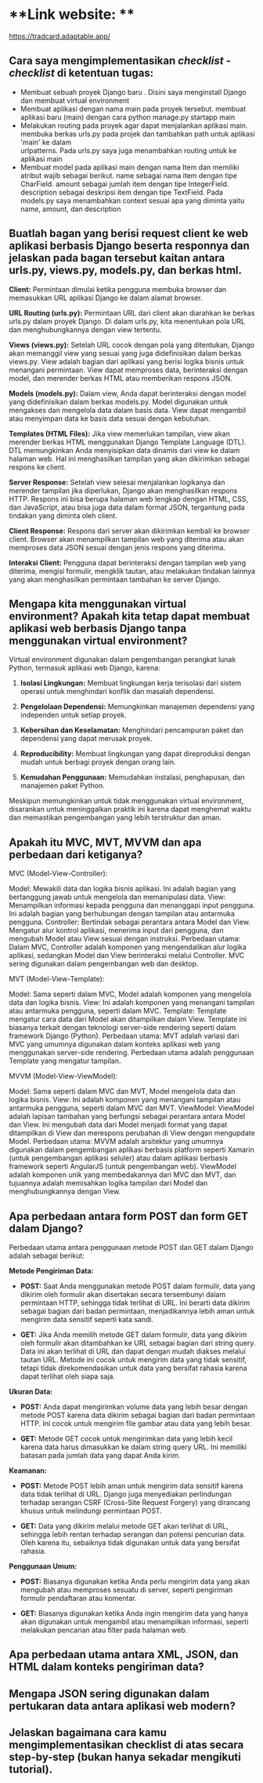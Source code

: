 # **Link website: **
https://tradcard.adaptable.app/

## Cara saya mengimplementasikan _checklist - checklist_ di ketentuan tugas: 
 - Membuat sebuah proyek Django baru .
   Disini saya menginstall Django dan membuat virtual environment
 - Membuat aplikasi dengan nama main pada proyek tersebut.
   membuat aplikasi baru (main) dengan cara python manage.py startapp main
 - Melakukan routing pada proyek agar dapat menjalankan aplikasi main.
   membuka berkas urls.py pada projek dan tambahkan path untuk aplikasi 'main' ke dalam   
   urlpatterns. Pada urls.py saya juga menambahkan routing untuk ke aplikasi main
- Membuat model pada aplikasi main dengan nama Item dan memiliki atribut wajib sebagai berikut.
  name sebagai nama item dengan tipe CharField.
  amount sebagai jumlah item dengan tipe IntegerField.
  description sebagai deskripsi item dengan tipe TextField.
Pada models.py saya menambahkan context sesuai apa yang diminta yaitu name, amount, dan description

## Buatlah bagan yang berisi request client ke web aplikasi berbasis Django beserta responnya dan jelaskan pada bagan tersebut kaitan antara urls.py, views.py, models.py, dan berkas html.
**Client:**
Permintaan dimulai ketika pengguna membuka browser dan memasukkan URL aplikasi Django ke dalam alamat browser.

**URL Routing (urls.py):**
Permintaan URL dari client akan diarahkan ke berkas urls.py dalam proyek Django.
Di dalam urls.py, kita menentukan pola URL dan menghubungkannya dengan view tertentu.

**Views (views.py):**
Setelah URL cocok dengan pola yang ditentukan, Django akan memanggil view yang sesuai yang juga didefinisikan dalam berkas views.py.
View adalah bagian dari aplikasi yang berisi logika bisnis untuk menangani permintaan.
View dapat memproses data, berinteraksi dengan model, dan merender berkas HTML atau memberikan respons JSON.

**Models (models.py):**
Dalam view, Anda dapat berinteraksi dengan model yang didefinisikan dalam berkas models.py.
Model digunakan untuk mengakses dan mengelola data dalam basis data.
View dapat mengambil atau menyimpan data ke basis data sesuai dengan kebutuhan.

**Templates (HTML Files):**
Jika view memerlukan tampilan, view akan merender berkas HTML menggunakan Django Template Language (DTL).
DTL memungkinkan Anda menyisipkan data dinamis dari view ke dalam halaman web.
Hal ini menghasilkan tampilan yang akan dikirimkan sebagai respons ke client.

**Server Response:**
Setelah view selesai menjalankan logikanya dan merender tampilan jika diperlukan, Django akan menghasilkan respons HTTP.
Respons ini bisa berupa halaman web lengkap dengan HTML, CSS, dan JavaScript, atau bisa juga data dalam format JSON, tergantung pada tindakan yang diminta oleh client.

**Client Response:**
Respons dari server akan dikirimkan kembali ke browser client.
Browser akan menampilkan tampilan web yang diterima atau akan memproses data JSON sesuai dengan jenis respons yang diterima.

**Interaksi Client:**
Pengguna dapat berinteraksi dengan tampilan web yang diterima, mengisi formulir, mengklik tautan, atau melakukan tindakan lainnya yang akan menghasilkan permintaan tambahan ke server Django.

## Mengapa kita menggunakan virtual environment? Apakah kita tetap dapat membuat aplikasi web berbasis Django tanpa menggunakan virtual environment?
Virtual environment digunakan dalam pengembangan perangkat lunak Python, termasuk aplikasi web Django, karena:

1. **Isolasi Lingkungan:** Membuat lingkungan kerja terisolasi dari sistem operasi untuk menghindari konflik dan masalah dependensi.

2. **Pengelolaan Dependensi:** Memungkinkan manajemen dependensi yang independen untuk setiap proyek.

3. **Kebersihan dan Keselamatan:** Menghindari pencampuran paket dan dependensi yang dapat merusak proyek.

4. **Reproducibility:** Membuat lingkungan yang dapat direproduksi dengan mudah untuk berbagi proyek dengan orang lain.

5. **Kemudahan Penggunaan:** Memudahkan instalasi, penghapusan, dan manajemen paket Python.

Meskipun memungkinkan untuk tidak menggunakan virtual environment, disarankan untuk meninggalkan praktik ini karena dapat menghemat waktu dan memastikan pengembangan yang lebih terstruktur dan aman.
## Apakah itu MVC, MVT, MVVM dan apa perbedaan dari ketiganya?
MVC (Model-View-Controller):

Model: Mewakili data dan logika bisnis aplikasi. Ini adalah bagian yang bertanggung jawab untuk mengelola dan memanipulasi data.
View: Menampilkan informasi kepada pengguna dan menanggapi input pengguna. Ini adalah bagian yang berhubungan dengan tampilan atau antarmuka pengguna.
Controller: Bertindak sebagai perantara antara Model dan View. Mengatur alur kontrol aplikasi, menerima input dari pengguna, dan mengubah Model atau View sesuai dengan instruksi.
Perbedaan utama: Dalam MVC, Controller adalah komponen yang mengendalikan alur logika aplikasi, sedangkan Model dan View berinteraksi melalui Controller. MVC sering digunakan dalam pengembangan web dan desktop.

MVT (Model-View-Template):

Model: Sama seperti dalam MVC, Model adalah komponen yang mengelola data dan logika bisnis.
View: Ini adalah komponen yang menangani tampilan atau antarmuka pengguna, seperti dalam MVC.
Template: Template mengatur cara data dari Model akan ditampilkan dalam View. Template ini biasanya terkait dengan teknologi server-side rendering seperti dalam framework Django (Python).
Perbedaan utama: MVT adalah variasi dari MVC yang umumnya digunakan dalam konteks aplikasi web yang menggunakan server-side rendering. Perbedaan utama adalah penggunaan Template yang mengatur tampilan.

MVVM (Model-View-ViewModel):

Model: Sama seperti dalam MVC dan MVT, Model mengelola data dan logika bisnis.
View: Ini adalah komponen yang menangani tampilan atau antarmuka pengguna, seperti dalam MVC dan MVT.
ViewModel: ViewModel adalah lapisan tambahan yang berfungsi sebagai perantara antara Model dan View. Ini mengubah data dari Model menjadi format yang dapat ditampilkan di View dan merespons perubahan di View dengan mengupdate Model.
Perbedaan utama: MVVM adalah arsitektur yang umumnya digunakan dalam pengembangan aplikasi berbasis platform seperti Xamarin (untuk pengembangan aplikasi seluler) atau dalam aplikasi berbasis framework seperti AngularJS (untuk pengembangan web). ViewModel adalah komponen unik yang membedakannya dari MVC dan MVT, dan tujuannya adalah memisahkan logika tampilan dari Model dan menghubungkannya dengan View.

## Apa perbedaan antara form POST dan form GET dalam Django?
Perbedaan utama antara penggunaan metode POST dan GET dalam Django adalah sebagai berikut:

**Metode Pengiriman Data:**

- **POST:** Saat Anda menggunakan metode POST dalam formulir, data yang dikirim oleh formulir akan disertakan secara tersembunyi dalam permintaan HTTP, sehingga tidak terlihat di URL. Ini berarti data dikirim sebagai bagian dari badan permintaan, menjadikannya lebih aman untuk mengirim data sensitif seperti kata sandi.

- **GET:** Jika Anda memilih metode GET dalam formulir, data yang dikirim oleh formulir akan ditambahkan ke URL sebagai bagian dari string query. Data ini akan terlihat di URL dan dapat dengan mudah diakses melalui tautan URL. Metode ini cocok untuk mengirim data yang tidak sensitif, tetapi tidak direkomendasikan untuk data yang bersifat rahasia karena dapat terlihat oleh siapa saja.

**Ukuran Data:**

- **POST:** Anda dapat mengirimkan volume data yang lebih besar dengan metode POST karena data dikirim sebagai bagian dari badan permintaan HTTP. Ini cocok untuk mengirim file gambar atau data yang lebih besar.

- **GET:** Metode GET cocok untuk mengirimkan data yang lebih kecil karena data harus dimasukkan ke dalam string query URL. Ini memiliki batasan pada jumlah data yang dapat Anda kirim.

**Keamanan:**

- **POST:** Metode POST lebih aman untuk mengirim data sensitif karena data tidak terlihat di URL. Django juga menyediakan perlindungan terhadap serangan CSRF (Cross-Site Request Forgery) yang dirancang khusus untuk melindungi permintaan POST.

- **GET:** Data yang dikirim melalui metode GET akan terlihat di URL, sehingga lebih rentan terhadap serangan dan potensi pencurian data. Oleh karena itu, sebaiknya tidak digunakan untuk data yang bersifat rahasia.

**Penggunaan Umum:**

- **POST:** Biasanya digunakan ketika Anda perlu mengirim data yang akan mengubah atau memproses sesuatu di server, seperti pengiriman formulir pendaftaran atau komentar.

- **GET:** Biasanya digunakan ketika Anda ingin mengirim data yang hanya akan digunakan untuk mengambil atau menampilkan informasi, seperti melakukan pencarian atau filter pada halaman web.
## Apa perbedaan utama antara XML, JSON, dan HTML dalam konteks pengiriman data?

## Mengapa JSON sering digunakan dalam pertukaran data antara aplikasi web modern?

## Jelaskan bagaimana cara kamu mengimplementasikan checklist di atas secara step-by-step (bukan hanya sekadar mengikuti tutorial).
